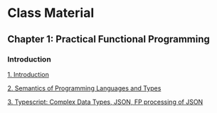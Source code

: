 # Class Material

## Chapter 1: Practical Functional Programming

### Introduction

[1. Introduction](./class_material/chap1.html)

[2. Semantics of Programming Languages and Types](./class_material/1.1TypescriptDatatypes.html)

[3. Typescript: Complex Data Types, JSON, FP processing of JSON](./class_material/1.2TypescriptJSON.html)

